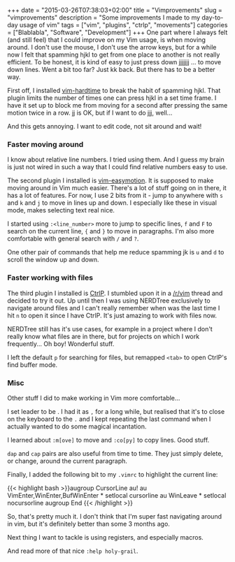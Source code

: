 +++
date = "2015-03-26T07:38:03+02:00"
title = "Vimprovements"
slug = "vimprovements"
description = "Some improvements I made to my day-to-day usage of vim"
tags = ["vim", "plugins", "ctrlp", "movements"]
categories = ["Blablabla", "Software", "Development"]
+++
One part where I always felt (and still feel) that I could improve on my Vim usage, is when moving around. I don't use the mouse, I don't use the arrow keys, but for a while now I felt that spamming hjkl to get from one place to another is not really efficient. To be honest, it is kind of easy to just press down jjjjjjj ... to move down lines. Went a bit too far? Just kk back. But there has to be a better way.

First off, I installed <a href="https://github.com/takac/vim-hardtime">vim-hardtime</a> to break the habit of spamming hjkl. That plugin limits the number of times one can press hjkl in a set time frame. I have it set up to block me from moving for a second after pressing the same motion twice in a row. jj is OK, but if I want to do jjj, well...

And this gets annoying. I want to edit code, not sit around and wait!

<h3>Faster moving around</h3>

I know about relative line numbers. I tried using them. And I guess my brain is just not wired in such a way that I could find relative numbers easy to use.

The second plugin I installed is <a href="https://github.com/Lokaltog/vim-easymotion">vim-easymotion</a>. It is supposed to make moving around in Vim much easier. There's a lot of stuff going on in there, it has a lot of features. For now, I use 2 bits from it - jump to anywhere with <code><leader>s<char></char></code> and <code><leader>k</code> and <code><leader>j</code> to move in lines up and down. I especially like these in visual mode, makes selecting text real nice.

I started using <code>:<line_number><cr></code> more to jump to specific lines, <code>f</code> and <code>F</code> to search on the current line, <code>{</code> and <code>}</code> to move in paragraphs. I'm also more comfortable with general search with <code>/</code> and <code>?</code>.

One other pair of commands that help me reduce spamming jk is <code><ctrl>u</code> and <code><ctrl>d</code> to scroll the window up and down.

<h3>Faster working with files</h3>

The third plugin I installed is <a href="https://github.com/kien/ctrlp.vim">CtrlP</a>. I stumbled upon it in a <a href="http://www.reddit.com/r/vim">/r/vim</a> thread and decided to try it out. Up until then I was using NERDTree exclusively to navigate around files and I can't really remember when was the last time I hit <code><ctrl>n</code> to open it since I have CtrlP. It's just amazing to work with files now.

NERDTree still has it's use cases, for example in a project where I don't really know what files are in there, but for projects on which I work frequently... Oh boy! Wonderful stuff.

I left the default <code><ctrl>p</code> for searching for files, but remapped <code>&lt;tab&gt;</code> to open CtrlP's find buffer mode.

<h3>Misc</h3>

Other stuff I did to make working in Vim more comfortable...

I set leader to be <code><space></code>. I had it as <code>,</code> for a long while, but realised that it's to close on the keyboard to the <code>.</code> and I kept repeating the last command when I actually wanted to do some magical incantation.

I learned about <code>:m[ove]</code> to move and <code>:co[py]</code> to copy lines. Good stuff.

<code>dap</code> and <code>cap</code> pairs are also useful from time to time. They just simply delete, or change, around the current paragraph.

Finally, I added the following bit to my <code>.vimrc</code> to highlight the current line:

{{< highlight bash >}}augroup CursorLine
    au!
    au VimEnter,WinEnter,BufWinEnter * setlocal cursorline
    au WinLeave * setlocal nocursorline
augroup End
{{< /highlight >}}

So, that's pretty much it. I don't think that I'm super fast navigating around in vim, but it's definitely better than some 3 months ago.

Next thing I want to tackle is using registers, and especially macros.

And read more of that nice <code>:help holy-grail</code>.
